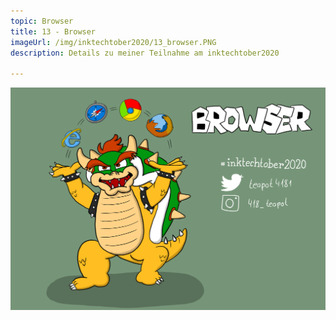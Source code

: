 ```yaml
---
topic: Browser
title: 13 - Browser
imageUrl: /img/inktechtober2020/13_browser.PNG
description: Details zu meiner Teilnahme am inktechtober2020

---
```


![13 Browser](/img/inktechtober2020/13_browser.PNG)
